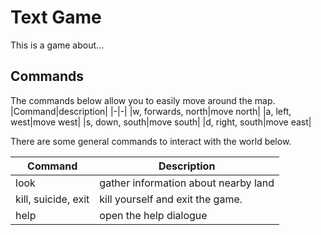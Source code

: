# Text Game

This is a game about...

## Commands

The commands below allow you to easily move around the map.
|Command|description|
|-|-|
|w, forwards, north|move north|
|a, left, west|move west|
|s, down, south|move south|
|d, right, south|move east|

There are some general commands to interact with the world below.

|Command|Description|
|-|-|
|look|gather information about nearby land|
|kill, suicide, exit|kill yourself and exit the game.|
|help|open the help dialogue|